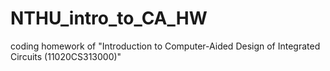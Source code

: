 # NTHU_intro_to_CA_HW
coding homework of "Introduction to Computer-Aided Design of Integrated Circuits (11020CS313000)"
